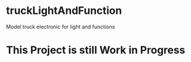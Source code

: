 # truckLightAndFunction
Model truck electronic for light and functions

# This Project is still Work in Progress
